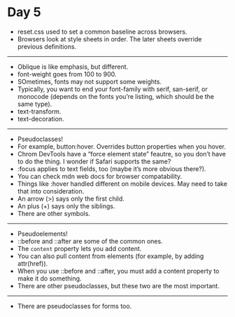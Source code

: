 # Day 5
- reset.css used to set a common baseline across browsers.
- Browsers look at style sheets in order. The later sheets override previous definitions.
---
- Oblique is like emphasis, but different.
- font-weight goes from 100 to 900.
- SOmetimes, fonts may not support some weights.
- Typically, you want to end your font-family with serif, san-serif, or monocode (depends on the fonts you’re listing, which should be the same type).
- text-transform.
- text-decoration.
---
- Pseudoclasses!
- For example, button:hover. Overrides button properties when you hover.
- Chrom DevTools have a “force element state” feautre, so you don’t have to do the thing. I wonder if Safari supports the same?
- :focus applies to text fields, too (maybe it’s more obvious there?).
- You can check mdn web docs for browser compatability.
- Things like :hover handled different on mobile devices. May need to take that into consideration.
- An arrow (>) says only the first child.
- An plus (+) says only the siblings.
- There are other symbols.
---
- Pseudoelements!
- ::before and ::after are some of the common ones.
- The `content` property lets you add content.
- You can also pull content from elements (for example, by adding attr(href)).
- When you use ::before and ::after, you must add a content property to make it do something.
- There are other pseudoclasses, but these two are the most important.
---
- There are pseudoclasses for forms too.